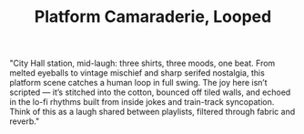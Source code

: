 ---
# (Slides can have layout or not; it's fine to keep/remove this)
layout: playground

title: Platform Camaraderie, Looped
eyebrow: City Hall
lines: ["R","W"]
body: >
  "City Hall station, mid-laugh: three shirts, three moods, one beat. From melted eyeballs to vintage mischief and sharp serifed nostalgia, this platform scene catches a human loop in full swing. The joy here isn’t scripted — it’s stitched into the cotton, bounced off tiled walls, and echoed in the lo-fi rhythms built from inside jokes and train-track syncopation. Think of this as a laugh shared between playlists, filtered through fabric and reverb."


# Hero image (ensure path & case are correct on disk)
image: /assets/img/playground/nyc-subway-goof-offs.jpg
cta:

# Display controls
fit: cover                  # cover | contain
pos: center bottom          # CSS object-position
text_style: overlay         # overlay | below | cap
focus: graphic              # graphic | model
zoom: 1.08

# Pins use percentages (0–100) for x/y
tags:
  - x: 32
    y: 40.5
    href: 'https://www.redbubble.com/i/t-shirt/New-York-Stars-and-Stripes-Tag-Script-by-studioRich/116862448.IJ6L0'
    label: 'New York - Stars & Stripes Tag Script Classic T-Shirt'
    icon: /assets/ui/tshirt.svg

  - x: 53.5
    y: 42.6
    href: 'https://www.redbubble.com/i/t-shirt/The-Eye-That-Melts-in-Silence-by-studioRich/173201450.XNZKR'
    label: 'The Eye That Melts in Silence Classic T-Shirt'
    icon: /assets/ui/tshirt.svg
    
  - x: 85.4
    y: 42.5
    href: 'https://www.redbubble.com/i/t-shirt/Captain-of-The-Poop-Deck-Steamboat-Willie-Vintage-Sailor-by-studioRich/157116076.240QL'
    label: 'Captain of The Poop Deck™ - Steamboat Willie- Vintage Sailor Classic T-Shirt'
    icon: /assets/ui/tshirt.svg





#music token
  - x: 71.1
    y: 59.4
    ref: /assets/playlists/brooklyn-bridge-city-hall.json
    label: City Hall
    icon: /assets/ui/star.svg
    cover: /assets/img/icons/peace-token-256.webp

---